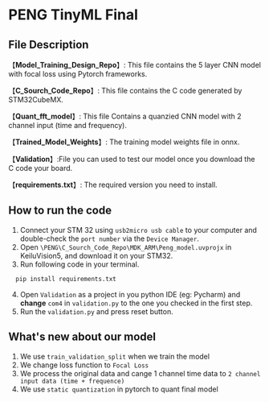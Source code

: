 # PENG TinyML Final

## File Description
【**Model_Training_Design_Repo**】: This file contains the 5 layer CNN model with focal loss using Pytorch frameworks. 

【**C_Sourch_Code_Repo**】: This file contains the C code generated by STM32CubeMX.

【**Quant_fft_model**】: This file Contains a quanzied CNN model with 2 channel input (time and frequency). 

【**Trained_Model_Weights**】: The training model weights file in onnx.

【**Validation**】:File you can used to test our model once you download the C code your board.

【**requirements.txt**】: The required version you need to install.

## How to run the code
1. Connect your STM 32 using `usb2micro usb cable` to your computer and double-check the `port number` via the `Device Manager`.
2. Open `\PENG\C_Sourch_Code_Repo\MDK_ARM\Peng_model.uvprojx` in KeiluVision5, and download it on your STM32.
3. Run following code in your terminal.

```python
  pip install requirements.txt
```

4. Open `Validation` as a project in you python IDE (eg: Pycharm) and **change** `com4` in `validation.py` to the one you checked in the first step.
5. Run the `validation.py` and press reset button.

## What's new about our model
1. We use `train_validation_split` when we train the model
2. We change loss function to `Focal Loss`
3. We process the original data and cange 1 channel time data to `2 channel input data (time + frequence)`
4. We use `static quantization` in pytorch to quant final model
